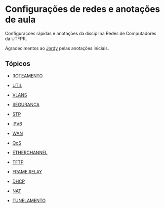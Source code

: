 # Configurações de redes e anotações de aula

Configurações rápidas e anotações da disciplina Redes de Computadores da UTFPR. 

Agradecimentos ao [Jordy](https://github.com/jordyantunes/) pelas anotações iniciais.

## Tópicos

* [ROTEAMENTO](https://github.com/yudi-matsuzake/configuracoes-de-rede/blob/master/roteamento.md)

* [UTIL](https://github.com/yudi-matsuzake/configuracoes-de-rede/blob/master/util.md)

* [VLANS](https://github.com/yudi-matsuzake/configuracoes-de-rede/blob/master/vlan.md)

* [SEGURANÇA](https://github.com/yudi-matsuzake/configuracoes-de-rede/blob/master/seguranca.md)

* [STP](https://github.com/yudi-matsuzake/configuracoes-de-rede/blob/master/stp.md)

* [IPV6](https://github.com/yudi-matsuzake/configuracoes-de-rede/blob/master/ipv6.md)

* [WAN](https://github.com/yudi-matsuzake/configuracoes-de-rede/blob/master/wan.md)

* [QoS](https://github.com/yudi-matsuzake/configuracoes-de-rede/blob/master/QoS.md)

* [ETHERCHANNEL](https://github.com/yudi-matsuzake/configuracoes-de-rede/blob/master/etherchannel.md)

* [TFTP](https://github.com/yudi-matsuzake/configuracoes-de-rede/blob/master/tftp.md)

* [FRAME RELAY](https://github.com/yudi-matsuzake/configuracoes-de-rede/blob/master/frame_relay.md)

* [DHCP](https://github.com/yudi-matsuzake/configuracoes-de-rede/blob/master/dhcp.md)

* [NAT](https://github.com/yudi-matsuzake/configuracoes-de-rede/blob/master/nat.md)

* [TUNELAMENTO](https://github.com/yudi-matsuzake/configuracoes-de-rede/blob/master/tunelamento.md)



